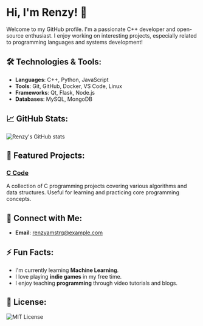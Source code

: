 # Hi, I'm Renzy! 👋

Welcome to my GitHub profile. I'm a passionate C++ developer and open-source enthusiast. I enjoy working on interesting projects, especially related to programming languages and systems development!

## 🛠 Technologies & Tools:
- **Languages**: C++, Python, JavaScript
- **Tools**: Git, GitHub, Docker, VS Code, Linux
- **Frameworks**: Qt, Flask, Node.js
- **Databases**: MySQL, MongoDB

## 📈 GitHub Stats:
![Renzy's GitHub stats](https://github-readme-stats.vercel.app/api?username=RenzyAmstrg&show_icons=true&hide_title=true&count_private=true&hide=prs&theme=radical)

## 🚀 Featured Projects:
### [C Code](https://github.com/RenzyAmstrg/C-Code)  
A collection of C programming projects covering various algorithms and data structures. Useful for learning and practicing core programming concepts.

## 🤝 Connect with Me:
- **Email**: renzyamstrg@example.com

## ⚡ Fun Facts:
- I'm currently learning **Machine Learning**.
- I love playing **indie games** in my free time.
- I enjoy teaching **programming** through video tutorials and blogs.

## 📝 License:
![MIT License](https://img.shields.io/github/license/RenzyAmstrg/Renzy)
